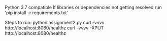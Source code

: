 Python 3.7 compatible
If libraries or dependencies not getting resolved run 'pip install -r requirements.txt'

Steps to run:
python assignment2.py
curl -vvvv http://localhost:8080/healthz
curl -vvvv -XPUT http://localhost:8080/healthz